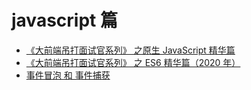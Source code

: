 # javascript 篇

- [《大前端吊打面试官系列》 之原生 JavaScript 精华篇](https://juejin.im/post/5e34d19de51d4558864b1d1f)
- [《大前端吊打面试官系列》 之 ES6 精华篇（2020 年）](https://juejin.im/post/5e4943d0f265da57537eaba9)
- [事件冒泡 和 事件捕获](https://juejin.im/post/5cc941436fb9a03236394027)

